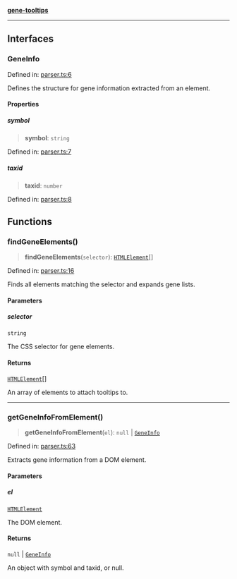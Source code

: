 [**gene-tooltips**](README.md)

***

## Interfaces

### GeneInfo

Defined in: [parser.ts:6](https://github.com/mattjmeier/gene-tooltips/blob/e3bf189367972d2ad5cf7d85627194c1c8b8a570/src/parser.ts#L6)

Defines the structure for gene information extracted from an element.

#### Properties

##### symbol

> **symbol**: `string`

Defined in: [parser.ts:7](https://github.com/mattjmeier/gene-tooltips/blob/e3bf189367972d2ad5cf7d85627194c1c8b8a570/src/parser.ts#L7)

##### taxid

> **taxid**: `number`

Defined in: [parser.ts:8](https://github.com/mattjmeier/gene-tooltips/blob/e3bf189367972d2ad5cf7d85627194c1c8b8a570/src/parser.ts#L8)

## Functions

### findGeneElements()

> **findGeneElements**(`selector`): [`HTMLElement`](https://developer.mozilla.org/docs/Web/API/HTMLElement)[]

Defined in: [parser.ts:16](https://github.com/mattjmeier/gene-tooltips/blob/e3bf189367972d2ad5cf7d85627194c1c8b8a570/src/parser.ts#L16)

Finds all elements matching the selector and expands gene lists.

#### Parameters

##### selector

`string`

The CSS selector for gene elements.

#### Returns

[`HTMLElement`](https://developer.mozilla.org/docs/Web/API/HTMLElement)[]

An array of elements to attach tooltips to.

***

### getGeneInfoFromElement()

> **getGeneInfoFromElement**(`el`): `null` \| [`GeneInfo`](#geneinfo)

Defined in: [parser.ts:63](https://github.com/mattjmeier/gene-tooltips/blob/e3bf189367972d2ad5cf7d85627194c1c8b8a570/src/parser.ts#L63)

Extracts gene information from a DOM element.

#### Parameters

##### el

[`HTMLElement`](https://developer.mozilla.org/docs/Web/API/HTMLElement)

The DOM element.

#### Returns

`null` \| [`GeneInfo`](#geneinfo)

An object with symbol and taxid, or null.
